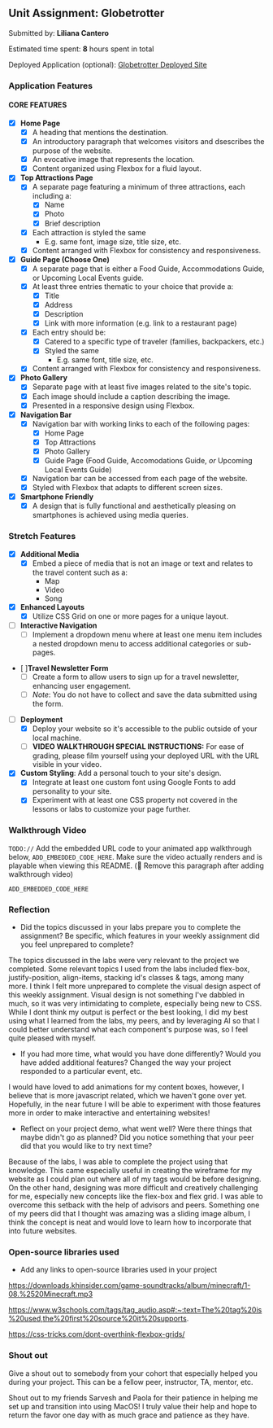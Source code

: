 ## Unit Assignment: Globetrotter

Submitted by: **Liliana Cantero**

Estimated time spent: **8** hours spent in total

Deployed Application (optional): [Globetrotter Deployed Site](ADD_LINK_HERE)

### Application Features

#### CORE FEATURES

- [x] **Home Page**
  - [x] A heading that mentions the destination.
  - [x] An introductory paragraph that welcomes visitors and dsescribes the purpose of the website. 
  - [x] An evocative image that represents the location.
  - [x] Content organized using Flexbox for a fluid layout.

- [x] **Top Attractions Page**
  - [x] A separate page featuring a minimum of three attractions, each including a:
    - [x] Name
    - [x] Photo
    - [x] Brief description
  - [x] Each attraction is styled the same
    - E.g. same font, image size, title size, etc. 
  - [x] Content arranged with Flexbox for consistency and responsiveness.

- [x] **Guide Page (Choose One)**
  - [x] A separate page that is either a Food Guide, Accommodations Guide, or Upcoming Local Events guide.
  - [x] At least three entries thematic to your choice that provide a:
    - [x] Title
    - [x] Address
    - [x] Description
    - [x] Link with more information (e.g. link to a restaurant page)
  - [x] Each entry should be:
    - [x] Catered to a specific type of traveler (families, backpackers, etc.)
    - [x] Styled the same
      - E.g. same font, title size, etc.
  - [x] Content arranged with Flexbox for consistency and responsiveness. 

- [x] **Photo Gallery**
  - [x] Separate page with at least five images related to the site's topic.
  - [x] Each image should include a caption describing the image.
  - [x] Presented in a responsive design using Flexbox.

- [x] **Navigation Bar**
  - [x] Navigation bar with working links to each of the following pages:
    - [x] Home Page
    - [x] Top Attractions
    - [x] Photo Gallery
    - [x] Guide Page (Food Guide, Accomodations Guide, _or_ Upcoming Local Events Guide)
  - [x] Navigation bar can be accessed from each page of the website.
  - [x] Styled with Flexbox that adapts to different screen sizes.  

- [x] **Smartphone Friendly**
  - [x] A design that is fully functional and aesthetically pleasing on smartphones is achieved using media queries.

### Stretch Features

- [x] **Additional Media**
  - [x] Embed a piece of media that is not an image or text and relates to the travel content such as a:
    - Map
    - Video
    - Song

- [x] **Enhanced Layouts**
  - [x] Utilize CSS Grid on one or more pages for a unique layout.

- [ ] **Interactive Navigation**
  - [ ] Implement a dropdown menu where at least one menu item includes a nested dropdown menu to access additional categories or sub-pages.

- [ ]**Travel Newsletter Form**
  - [ ] Create a form to allow users to sign up for a travel newsletter, enhancing user engagement.
  - [ ] *Note*: You do not have to collect and save the data submitted using the form. 

- [ ] **Deployment**
  - [x] Deploy your website so it's accessible to the public outside of your local machine. 
  - [ ] **VIDEO WALKTHROUGH SPECIAL INSTRUCTIONS:** For ease of grading, please film yourself using your deployed URL with the URL visible in your video. 

- [x] **Custom Styling**: Add a personal touch to your site's design.
  - [x] Integrate at least one custom font using Google Fonts to add personality to your site.
  - [x] Experiment with at least one CSS property not covered in the lessons or labs to customize your page further.

### Walkthrough Video

`TODO://` Add the embedded URL code to your animated app walkthrough below, `ADD_EMBEDDED_CODE_HERE`. Make sure the video actually renders and is playable when viewing this README. (🚫 Remove this paragraph after adding walkthrough video)

`ADD_EMBEDDED_CODE_HERE`

### Reflection

* Did the topics discussed in your labs prepare you to complete the assignment? Be specific, which features in your weekly assignment did you feel unprepared to complete?

The topics discussed in the labs were very relevant to the project we completed. Some relevant topics I used from the labs included flex-box, justify-position, align-items, stacking id's classes & tags, among many more. I think I felt more unprepared to complete the visual design aspect of this weekly assignment. Visual design is not something I've dabbled in much, so it was very intimidating to complete, especially being new to CSS. While I dont think my output is perfect or the best looking, I did my best using what I learned from the labs, my peers, and by leveraging AI so that I could better understand what each component's purpose was, so I feel quite pleased with myself.

* If you had more time, what would you have done differently? Would you have added additional features? Changed the way your project responded to a particular event, etc.
  
I would have loved to add animations for my content boxes, however, I believe that is more javascript related, which we haven't gone over yet. Hopefully, in the near future I will be able to experiment with those features more in order to make interactive and entertaining websites!

* Reflect on your project demo, what went well? Were there things that maybe didn't go as planned? Did you notice something that your peer did that you would like to try next time?

Because of the labs, I was able to complete the project using that knowledge. This came especially useful in creating the wireframe for my website as I could plan out where all of my tags would be before designing. On the other hand, designing was more difficult and creatively challenging for me, especially new concepts like the flex-box and flex grid. I was able to overcome this setback with the help of advisors and peers. Something one of my peers did that I thought was amazing was a sliding image album, I think the concept is neat and would love to learn how to incorporate that into future websites.

### Open-source libraries used

- Add any links to open-source libraries used in your project

https://downloads.khinsider.com/game-soundtracks/album/minecraft/1-08.%2520Minecraft.mp3

https://www.w3schools.com/tags/tag_audio.asp#:~:text=The%20tag%20is%20used,the%20first%20source%20it%20supports.

https://css-tricks.com/dont-overthink-flexbox-grids/

### Shout out

Give a shout out to somebody from your cohort that especially helped you during your project. This can be a fellow peer, instructor, TA, mentor, etc.

Shout out to my friends Sarvesh and Paola for their patience in helping me set up and transition into using MacOS! I truly value their help and hope to return the favor one day with as much grace and patience as they have.
